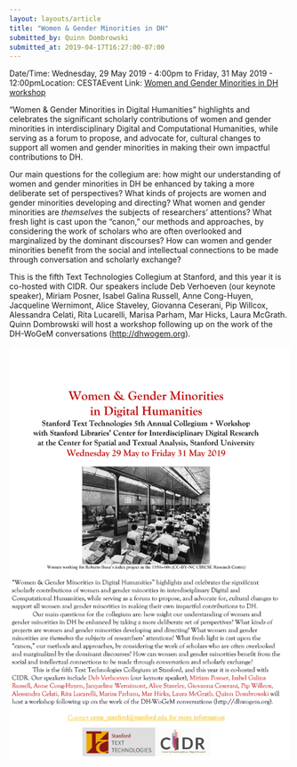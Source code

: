 ```yaml
---
layout: layouts/article
title: "Women & Gender Minorities in DH"
submitted_by: Quinn Dombrowski
submitted_at: 2019-04-17T16:27:00-07:00
---
```



Date/Time: Wednesday, 29 May 2019 - 4:00pm to Friday, 31 May 2019 - 12:00pmLocation: CESTAEvent Link: [Women and Gender Minorities in DH workshop](https://texttechnologies.stanford.edu/news/women-and-gender-minorities-digital-humanities)

“Women & Gender Minorities in Digital Humanities” highlights and celebrates the significant scholarly contributions of women and gender minorities in interdisciplinary Digital and Computational Humanities, while serving as a forum to propose, and advocate for, cultural changes to support all women and gender minorities in making their own impactful contributions to DH.


Our main questions for the collegium are: how might our understanding of women and gender minorities in DH be enhanced by taking a more deliberate set of perspectives? What kinds of projects are women and gender minorities developing and directing? What women and gender minorities are *themselves* the subjects of researchers’ attentions? What fresh light is cast upon the “canon,” our methods and approaches, by considering the work of scholars who are often overlooked and marginalized by the dominant discourses? How can women and gender minorities benefit from the social and intellectual connections to be made through conversation and scholarly exchange?


This is the fifth Text Technologies Collegium at Stanford, and this year it is co-hosted with CIDR. Our speakers include Deb Verhoeven (our keynote speaker), Miriam Posner, Isabel Galina Russell, Anne Cong-Huyen, Jacqueline Wernimont, Alice Staveley, Giovanna Ceserani, Pip Willcox, Alessandra Celati, Rita Lucarelli, Marisa Parham, Mar Hicks, Laura McGrath. Quinn Dombrowski will host a workshop following up on the work of the DH-WoGeM conversations (<http://dhwogem.org>).




![](/post-images/Women%20Gender%20Minorities%20in%20DH%20Flyer.jpg)



